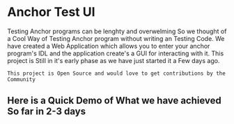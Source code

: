 # Anchor Test UI

Testing Anchor programs can be lenghty and overwelming So we thought of a Cool Way of Testing Anchor program without writing an Testing Code. We have created a Web Application which allows you to enter your anchor program's IDL and the application create's a GUI for interacting with it. This project is Still in it's early phase as we have just started it a Few days ago.

`
This project is Open Source and would love to get contributions by the Community
`

## Here is a Quick Demo of What we have achieved So far in 2-3 days


